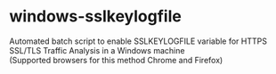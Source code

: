 # windows-sslkeylogfile
Automated batch script to enable SSLKEYLOGFILE variable for HTTPS SSL/TLS Traffic Analysis in a Windows machine  
(Supported browsers for this method Chrome and Firefox)  

